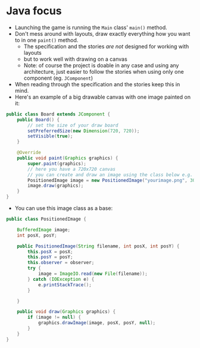 # Java focus
- Launching the game is running the `Main` class' `main()` method.
- Don't mess around with layouts, draw exactly everything how you want to in one `paint()` method.
    - The specification and the stories *are not* designed for working with layouts
    - but to work well with drawing on a canvas
    - Note: of course the project is doable in any case and using any architecture, just easier to follow the stories when using only one component (eg. `JComponent`)
- When reading through the specification and the stories keep this in mind.
- Here's an example of a big drawable canvas with one image painted on it:
```java
public class Board extends JComponent {
    public Board() {
        // set the size of your draw board
        setPreferredSize(new Dimension(720, 720));
        setVisible(true);
    }

    @Override
    public void paint(Graphics graphics) {
        super.paint(graphics);
        // here you have a 720x720 canvas
        // you can create and draw an image using the class below e.g.
        PositionedImage image = new PositionedImage("yourimage.png", 300, 300);
        image.draw(graphics);
    }
}
```
- You can use this image class as a base:
```java
public class PositionedImage {

    BufferedImage image;
    int posX, posY;

    public PositionedImage(String filename, int posX, int posY) {
        this.posX = posX;
        this.posY = posY;
        this.observer = observer;
        try {
            image = ImageIO.read(new File(filename));
        } catch (IOException e) {
            e.printStackTrace();
        }

    }

    public void draw(Graphics graphics) {
        if (image != null) {
            graphics.drawImage(image, posX, posY, null);
        }
    }
}
```
